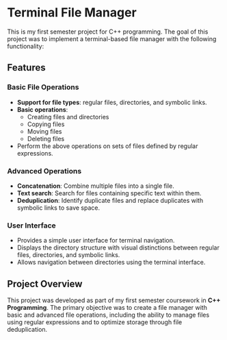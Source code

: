 # Terminal File Manager

This is my first semester project for C++ programming. The goal of this project was to implement a terminal-based file manager with the following functionality:

## Features

### Basic File Operations
- **Support for file types**: regular files, directories, and symbolic links.
- **Basic operations**: 
  - Creating files and directories
  - Copying files
  - Moving files
  - Deleting files
- Perform the above operations on sets of files defined by regular expressions.

### Advanced Operations
- **Concatenation**: Combine multiple files into a single file.
- **Text search**: Search for files containing specific text within them.
- **Deduplication**: Identify duplicate files and replace duplicates with symbolic links to save space.

### User Interface
- Provides a simple user interface for terminal navigation.
- Displays the directory structure with visual distinctions between regular files, directories, and symbolic links.
- Allows navigation between directories using the terminal interface.

## Project Overview

This project was developed as part of my first semester coursework in **C++ Programming**. The primary objective was to create a file manager with basic and advanced file operations, including the ability to manage files using regular expressions and to optimize storage through file deduplication.
